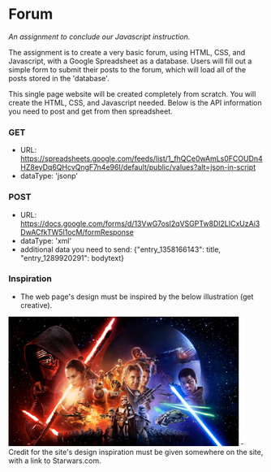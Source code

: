 # Forum
_An assignment to conclude our Javascript instruction._

The assignment is to create a very basic forum, using HTML, CSS, and Javascript, with a Google Spreadsheet as a database. Users will fill out a simple form to submit their posts to the forum, which will load all of the posts stored in the 'database'.

This single page website will be created completely from scratch. You will create the HTML, CSS, and Javascript needed. Below is the API information you need to post and get from then spreadsheet.

### GET
- URL: https://spreadsheets.google.com/feeds/list/1_fhQCe0wAmLs0FCOUDn4HZ8eyDq6QHcvQngF7n4e96I/default/public/values?alt=json-in-script
- dataType: 'jsonp'

### POST
- URL: https://docs.google.com/forms/d/13VwG7osI2qVSGPTw8Dl2LICxUzAi3DwACfkTW5I1ocM/formResponse
- dataType: 'xml'
- additional data you need to send: {"entry_1358166143": title, "entry_1289920291": bodytext}

### Inspiration
- The web page's design must be inspired by the below illustration (get creative).
<img src="star_wars_force.jpg" width= "90%" style="max-width: 500px" />
- Credit for the site's design inspiration must be given somewhere on the site, with a link to Starwars.com.
